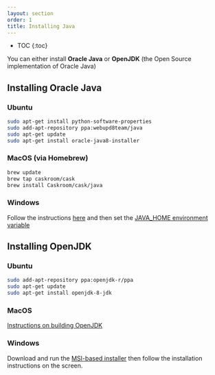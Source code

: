 ```yaml
---
layout: section
order: 1
title: Installing Java
---
```


- TOC
{:toc}

You can either install **Oracle Java** or **OpenJDK** (the Open Source implementation of Oracle Java)

## Installing Oracle Java

### Ubuntu

```sh
sudo apt-get install python-software-properties
sudo add-apt-repository ppa:webupd8team/java
sudo apt-get update
sudo apt-get install oracle-java8-installer
```

### MacOS (via Homebrew)

```sh
brew update
brew tap caskroom/cask
brew install Caskroom/cask/java
```

### Windows
Follow the instructions [here](https://www.java.com/en/download/help/download_options.xml) and then set the [JAVA_HOME environment variable](https://confluence.atlassian.com/doc/setting-the-java_home-variable-in-windows-8895.html)


## Installing OpenJDK

### Ubuntu

```sh
sudo add-apt-repository ppa:openjdk-r/ppa
sudo apt-get update
sudo apt-get install openjdk-8-jdk
```

### MacOS

[Instructions on building OpenJDK](https://github.com/manasthakur/tech/wiki/Building-OpenJDK-8-on-Mac-OS-X-Yosemite)

### Windows
Download and run the [MSI-based installer](https://developers.redhat.com/download-manager/file/java-1.8.0-openjdk-1.8.0.102-1-redhat.b14.windows.x86_64.msi) then follow the installation instructions on the screen.
